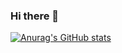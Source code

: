 ### Hi there 👋
[![Anurag's GitHub stats](https://github-readme-stats.vercel.app/api?username=zjp693&count_private=true?theme=highcontrast  )](https://github.com/anuraghazra/github-readme-stats)

<!--
**zjp693/zjp693** is a ✨ _special_ ✨ repository because its `README.md` (this file) appears on your GitHub profile.

Here are some ideas to get you started:

- 🔭 I’m currently working on ...
- 🌱 I’m currently learning ...
- 👯 I’m looking to collaborate on ...
- 🤔 I’m looking for help with ...
- 💬 Ask me about ...
- 📫 How to reach me: ...
- 😄 Pronouns: ...
- ⚡ Fun fact: ...
-->

